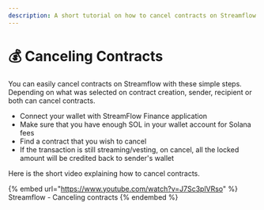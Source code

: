 ```yaml
---
description: A short tutorial on how to cancel contracts on Streamflow
---
```


# 💰 Canceling Contracts

You can easily cancel contracts on Streamflow with these simple steps. Depending on what was selected on contract creation, sender, recipient or both can cancel contracts.&#x20;

* Connect your wallet with StreamFlow Finance application
* Make sure that you have enough SOL in your wallet account for Solana fees
* Find a contract that you wish to cancel
* If the transaction is still streaming/vesting, on cancel, all the locked amount will be credited back to sender's wallet

Here is the short video explaining how to cancel contracts.

{% embed url="https://www.youtube.com/watch?v=J7Sc3plVRso" %}
Streamflow - Canceling contracts
{% endembed %}

